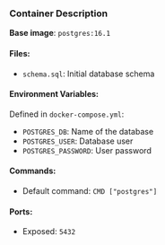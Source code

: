 ### Container Description

**Base image**: `postgres:16.1`

#### Files:
- `schema.sql`: Initial database schema

#### Environment Variables:
Defined in `docker-compose.yml`:
- `POSTGRES_DB`: Name of the database
- `POSTGRES_USER`: Database user
- `POSTGRES_PASSWORD`: User password

#### Commands:
- Default command: `CMD ["postgres"]`

#### Ports:
- Exposed: `5432`